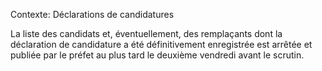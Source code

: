Contexte: Déclarations de candidatures

La liste des candidats et, éventuellement, des remplaçants dont la déclaration de candidature a été définitivement enregistrée est arrêtée et publiée par le préfet au plus tard le deuxième vendredi avant le scrutin.